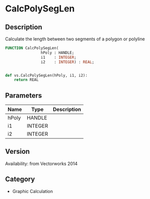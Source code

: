 # CalcPolySegLen

## Description
Calculate the length between two segments of a polygon or polyline

```pascal
FUNCTION CalcPolySegLen(
				hPoly : HANDLE;
				i1    : INTEGER;
				i2    : INTEGER) : REAL;
```

```python

def vs.CalcPolySegLen(hPoly, i1, i2):
    return REAL
```

## Parameters
|Name|Type|Description|
|---|---|---|
|hPoly|HANDLE||
|i1|INTEGER||
|i2|INTEGER||

## Version
Availability: from Vectorworks 2014
## Category
* Graphic Calculation

